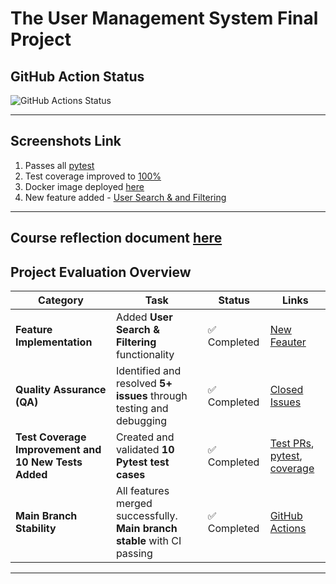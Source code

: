 # The User Management System Final Project

## GitHub Action Status

![GitHub Actions Status](https://github.com/JaswanthKSnjit/homework9/actions/workflows/production.yml/badge.svg)

--- 

## Screenshots Link
1. Passes all [pytest](Screenshots/pytest.png)
2. Test coverage improved to [100%](Screenshots/tests.png)
3. Docker image deployed [here](Screenshots/docker.png)
4. New feature added - [User Search & and Filtering](New_Feautre.md)

---

## Course reflection document [here](IS601-Course-Reflection.docx)

## Project Evaluation Overview

| **Category**                         | **Task**                                                                 | **Status**     | **Links** |
|-------------------------------------|--------------------------------------------------------------------------|----------------|-----------|
| **Feature Implementation**        | Added **User Search & Filtering** functionality                          | ✅ Completed | [New Feauter](New_Feautre.md) |
| **Quality Assurance (QA)**        | Identified and resolved **5+ issues** through testing and debugging      | ✅ Completed | [Closed Issues](https://github.com/JaswanthKSnjit/IS601-final/issues?q=is%3Aissue+is%3Aclosed) |
| **Test Coverage Improvement and 10 New Tests Added**     | Created and validated **10 Pytest test cases**                            | ✅ Completed | [Test PRs](https://github.com/JaswanthKSnjit/IS601-final/pulls?q=is%3Apr+is%3Aclosed+label%3Atest), [pytest](pytest.png), [coverage](tests.png) |
| **Main Branch Stability**         | All features merged successfully. **Main branch stable** with CI passing | ✅ Completed | [GitHub Actions](https://github.com/JaswanthKSnjit/IS601-final/actions) |

---
